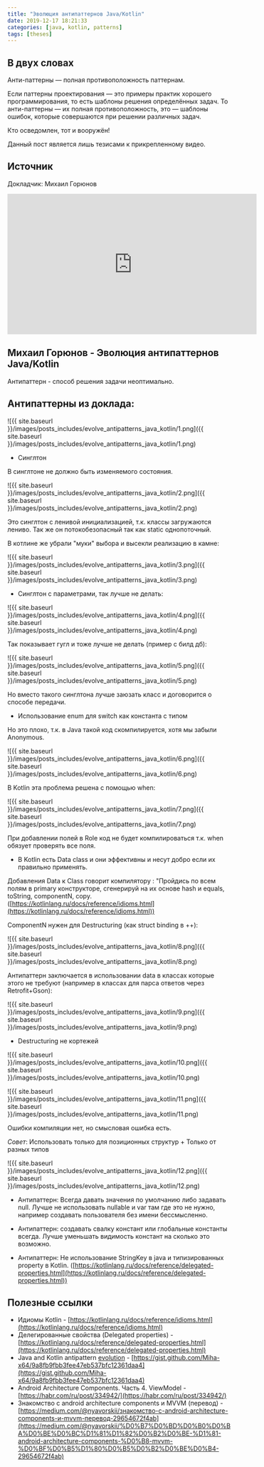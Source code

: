 ```yaml
---
title: "Эволюция антипаттернов Java/Kotlin"
date: 2019-12-17 18:21:33
categories: [java, kotlin, patterns]
tags: [theses]
---
```


## В двух словах

Анти-паттерны — полная противоположность паттернам.

Если паттерны проектирования — это примеры практик хорошего программирования, то есть шаблоны решения определённых задач. То анти-паттерны — их полная противоположность, это — шаблоны ошибок, которые совершаются при решении различных задач.

Кто осведомлен, тот и вооружён!

Данный пост является лишь тезисами к прикрепленному видео.

## Источник

Докладчик: Михаил Горюнов

<div class="videoWrapper">
    <iframe width="560" height="315" src="https://youtu.be/7be-l64jgTc?t=6863" frameborder="0" allow="accelerometer; autoplay; encrypted-media; gyroscope; picture-in-picture" allowfullscreen></iframe>
</div>

## Михаил Горюнов - Эволюция антипаттернов Java/Kotlin

Антипаттерн - способ решения задачи неоптимально.

## Антипаттерны из доклада:

![{{ site.baseurl }}/images/posts_includes/evolve_antipatterns_java_kotlin/1.png]({{ site.baseurl }}/images/posts_includes/evolve_antipatterns_java_kotlin/1.png)

- Синглтон

В синглтоне не должно быть изменяемого состояния.

![{{ site.baseurl }}/images/posts_includes/evolve_antipatterns_java_kotlin/2.png]({{ site.baseurl }}/images/posts_includes/evolve_antipatterns_java_kotlin/2.png)

Это синглтон с ленивой инициализацией, т.к. классы загружаются лениво. Так же он потокобезопасный так как static однопоточный.

В котлине же убрали "муки" выбора и высекли реализацию в камне:

![{{ site.baseurl }}/images/posts_includes/evolve_antipatterns_java_kotlin/3.png]({{ site.baseurl }}/images/posts_includes/evolve_antipatterns_java_kotlin/3.png)

- Синглтон с параметрами, так лучше не делать:

![{{ site.baseurl }}/images/posts_includes/evolve_antipatterns_java_kotlin/4.png]({{ site.baseurl }}/images/posts_includes/evolve_antipatterns_java_kotlin/4.png)

Так показывает гугл и тоже лучше не делать (пример с билд дб):

![{{ site.baseurl }}/images/posts_includes/evolve_antipatterns_java_kotlin/5.png]({{ site.baseurl }}/images/posts_includes/evolve_antipatterns_java_kotlin/5.png)

Но вместо такого синглтона лучше заюзать класс и договорится о способе передачи.

- Использование enum для switch как константа с типом

Но это плохо, т.к. в Java такой код скомпилируется, хотя мы забыли Anonymous.

![{{ site.baseurl }}/images/posts_includes/evolve_antipatterns_java_kotlin/6.png]({{ site.baseurl }}/images/posts_includes/evolve_antipatterns_java_kotlin/6.png)

В Kotlin эта проблема решена с помощью when:

![{{ site.baseurl }}/images/posts_includes/evolve_antipatterns_java_kotlin/7.png]({{ site.baseurl }}/images/posts_includes/evolve_antipatterns_java_kotlin/7.png)

При добавлении полей в Role код не будет компилироваться т.к. when обязует проверять все поля.

- В Kotlin есть Data class и они эффективны и несут добро если их правильно применять.

Добавления Data к Class говорит компилятору : "Пройдись по всем полям в primary конструкторе, сгенерируй на их основе hash и equals, toString, componentN, copy. ([https://kotlinlang.ru/docs/reference/idioms.html](https://kotlinlang.ru/docs/reference/idioms.html))

ComponentN нужен для Destructuring (как struct binding в ++):

![{{ site.baseurl }}/images/posts_includes/evolve_antipatterns_java_kotlin/8.png]({{ site.baseurl }}/images/posts_includes/evolve_antipatterns_java_kotlin/8.png)

Антипаттерн заключается в использовании data в классах которые этого не требуют (например в классах для парса ответов через Retrofit+Gson):

![{{ site.baseurl }}/images/posts_includes/evolve_antipatterns_java_kotlin/9.png]({{ site.baseurl }}/images/posts_includes/evolve_antipatterns_java_kotlin/9.png)

- Destructuring не кортежей

![{{ site.baseurl }}/images/posts_includes/evolve_antipatterns_java_kotlin/10.png]({{ site.baseurl }}/images/posts_includes/evolve_antipatterns_java_kotlin/10.png)

![{{ site.baseurl }}/images/posts_includes/evolve_antipatterns_java_kotlin/11.png]({{ site.baseurl }}/images/posts_includes/evolve_antipatterns_java_kotlin/11.png)

Ошибки компиляции нет, но смысловая ошибка есть.

*Совет*: Использовать только для позиционных структур + Только от разных типов

![{{ site.baseurl }}/images/posts_includes/evolve_antipatterns_java_kotlin/12.png]({{ site.baseurl }}/images/posts_includes/evolve_antipatterns_java_kotlin/12.png)

- Антипаттерн: Всегда давать значения по умолчанию либо задавать null. Лучше не использовать nullable и var там где это не нужно, например создавать пользователя без имени бессмысленно.

- Антипаттерн: создавать свалку констант или глобальные константы всегда. Лучше уменьшать видимость констант на сколько это возможно.

- Антипаттерн: Не использование StringKey в java и типизированных property в Kotlin. ([https://kotlinlang.ru/docs/reference/delegated-properties.html](https://kotlinlang.ru/docs/reference/delegated-properties.html))

## Полезные ссылки

- Идиомы Kotlin - [https://kotlinlang.ru/docs/reference/idioms.html](https://kotlinlang.ru/docs/reference/idioms.html)
- Делегированные свойства (Delegated properties) - [https://kotlinlang.ru/docs/reference/delegated-properties.html](https://kotlinlang.ru/docs/reference/delegated-properties.html)
- Java and Kotlin antipattern [evolution](http://evolution.md/) - [https://gist.github.com/Miha-x64/9a8fb9fbb3fee47eb537bfc12361daa4](https://gist.github.com/Miha-x64/9a8fb9fbb3fee47eb537bfc12361daa4)
- Android Architecture Components. Часть 4. ViewModel - [https://habr.com/ru/post/334942/](https://habr.com/ru/post/334942/)
- Знакомство с android architecture components и MVVM (перевод) - [https://medium.com/@nyavorskii/знакомство-с-android-architecture-components-и-mvvm-перевод-29654672f4ab](https://medium.com/@nyavorskii/%D0%B7%D0%BD%D0%B0%D0%BA%D0%BE%D0%BC%D1%81%D1%82%D0%B2%D0%BE-%D1%81-android-architecture-components-%D0%B8-mvvm-%D0%BF%D0%B5%D1%80%D0%B5%D0%B2%D0%BE%D0%B4-29654672f4ab)
